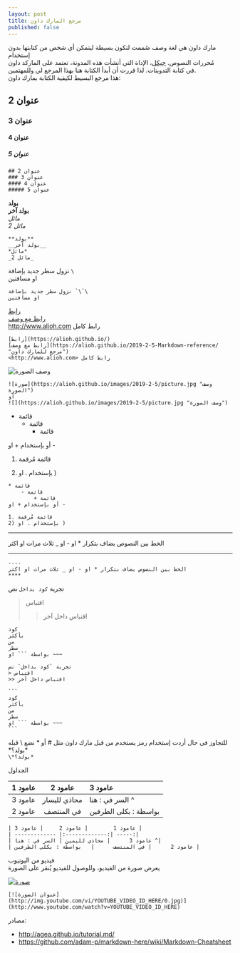 ```yaml
---
layout: post
title: مرجع المارك داون
published: false
---
```


مارك داون هي لغة وصف صُممت لتكون بسيطة ليتمكن أي شخص من كتابتها بدون إستخدام  
مُحررات النصوص. [جيكل](https://github.com/barryclark/jekyll-now)، الإداة التي أنشأت هذه المدونة، تعتمد على الماركد داون  
في كتابة التدوينات. لذا قررت أن أبدأ الكتابة هنا بهذا المرجع لي وللمهتمين.  
هذا مرجع البسيط لكيفية الكتابة بمارك داون:  

## عنوان 2  
### عنوان 3  
#### عنوان 4  
##### عنوان 5  

```
## عنوان 2  
### عنوان 3  
#### عنوان 4  
##### عنوان 5  
```


**بولد**  
__بولد آخر__  
*مائل*  
_مائل 2_  
```
**بولد**  
__بولد آخر__  
*مائل*  
_مائل 2_  
```


نزول سطر جديد بإضافة `\`  
او مسافتين  
```
نزول سطر جديد بإضافة `\`\
او مسافتين  
```


[رابط](https://alioh.github.io/)  
[رابط مع وصف](https://alioh.github.io/2019-2-5-Markdown-reference/ "مرجع للمارك داون")  
<http://www.alioh.com> رابط كامل  
```
[رابط](https://alioh.github.io/)  
[رابط مع وصف](https://alioh.github.io/2019-2-5-Markdown-reference/ "مرجع للمارك داون")  
<http://www.alioh.com> رابط كامل  
```

![](https://alioh.github.io/images/2019-2-5/picture.jpg "وصف الصورة")  
```
![صورة](https://alioh.github.io/images/2019-2-5/picture.jpg "وصف الصورة")  
أو
![](https://alioh.github.io/images/2019-2-5/picture.jpg "وصف الصورة")  
```


* قائمة  
    - قائمة  
        + قائمة  

أو بإستخدام + او -

1. قائمة مُرقمة  
2) بإستخدام . او )  

```
* قائمة  
    - قائمة  
        + قائمة  
أو بإستخدام + او -

1. قائمة مُرقمة 
2) بإستخدام . او )  
```


----
الخط بين النصوص يضاف بتكرار * او - او _ ثلاث مرات او اكثر
****
```
----
الخط بين النصوص يضاف بتكرار * او - او _ ثلاث مرات او اكثر
****
```


تجربة `كود بداخل` نص  
> اقتباس
>> اقتباس داخل آخر

```
كود
بأكثر
من
سطر
بواسطة ``` او ~~~
```
~~~
تجربة `كود بداخل` نص  
> اقتباس
>> اقتباس داخل آخر

```
كود
بأكثر
من
سطر
بواسطة ``` او ~~~
```
~~~

للتجاوز في حال أردت إستخدام رمز يستخدم من قبل مارك داون مثل # أو * نضع \ قبله  
\*بولد؟*  
`\*بولد؟*`  

الجداول  

| عامود 1        | عامود 2     | عامود 3 |
| ------------- |:-------------:| :-----|
| عامود 3      | محاذي لليسار | السر في : هنا ^|
| عامود 2      | في المنتصف      |   بواسطة : بكلى الطرفين |

```
| عامود 1        | عامود 2     | عامود 3 |
| ------------- |:-------------:| -----:|
| عامود 3      | محاذي لليمين | السر في : هنا ^|
| عامود 2      | في المنتصف      |   بواسطة : بكلى الطرفين |
```

فيديو من اليوتيوب  
يعرض صورة من الفيديو، وللوصول للفيديو يُنقر على الصورة

[![صورة](http://img.youtube.com/vi/uXfJc8up6cM/0.jpg)](http://www.youtube.com/watch?v=uXfJc8up6cM)

```
[![عنوان الصورة](http://img.youtube.com/vi/YOUTUBE_VIDEO_ID_HERE/0.jpg)](http://www.youtube.com/watch?v=YOUTUBE_VIDEO_ID_HERE)
```


مصادر:
- <http://agea.github.io/tutorial.md/>
- <https://github.com/adam-p/markdown-here/wiki/Markdown-Cheatsheet>
